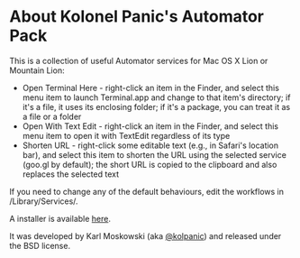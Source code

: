 About Kolonel Panic's Automator Pack
===============

This is a collection of useful Automator services for Mac OS X Lion or Mountain Lion:

* Open Terminal Here - right-click an item in the Finder, and select this menu item to launch Terminal.app and change to that item's directory; if it's a file, it uses its enclosing folder; if it's a package, you can treat it as a file or a folder
* Open With Text Edit - right-click an item in the Finder, and select this menu item to open it with TextEdit regardless of its type
* Shorten URL - right-click some editable text (e.g., in Safari's location bar), and select this item to shorten the URL using the selected service (goo.gl by default); the short URL is copied to the clipboard and also replaces the selected text

If you need to change any of the default behaviours, edit the workflows in /Library/Services/.

A installer is available [here](https://github.com/kolpanic/Automator-Pack/releases/1.0/1096/kolonel.panic.s.automator.pack.zip).

It was developed by Karl Moskowski (aka [@kolpanic](http://twitter.com/kolpanic)) and released under the BSD license.

